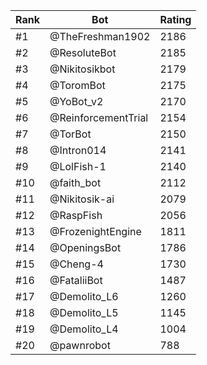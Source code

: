 Rank|Bot|Rating
---|---|---
#1|@TheFreshman1902|2186
#2|@ResoluteBot|2185
#3|@Nikitosikbot|2179
#4|@ToromBot|2175
#5|@YoBot_v2|2170
#6|@ReinforcementTrial|2154
#7|@TorBot|2150
#8|@Intron014|2141
#9|@LolFish-1|2140
#10|@faith_bot|2112
#11|@Nikitosik-ai|2079
#12|@RaspFish|2056
#13|@FrozenightEngine|1811
#14|@OpeningsBot|1786
#15|@Cheng-4|1730
#16|@FataliiBot|1487
#17|@Demolito_L6|1260
#18|@Demolito_L5|1145
#19|@Demolito_L4|1004
#20|@pawnrobot|788

